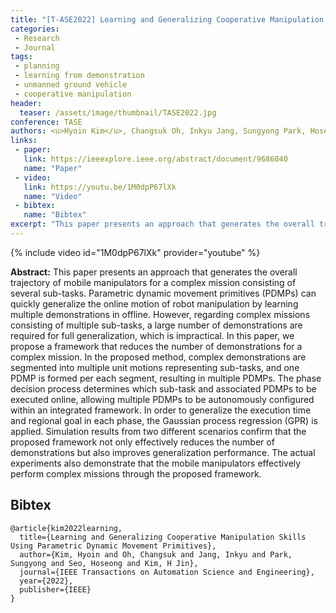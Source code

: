 ```yaml
---
title: "[T-ASE2022] Learning and Generalizing Cooperative Manipulation Skills using Parametric Dynamic Movement Primitives"
categories:
 - Research
 - Journal
tags:
 - planning
 - learning from demonstration
 - unmanned ground vehicle
 - cooperative manipulation
header:
  teaser: /assets/image/thumbnail/TASE2022.jpg
conference: TASE
authors: <u>Hyoin Kim</u>, Changsuk Oh, Inkyu Jang, Sungyong Park, Hoseong Seo, H Jin Kim
links:
 - paper: 
   link: https://ieeexplore.ieee.org/abstract/document/9686040
   name: "Paper"
 - video:
   link: https://youtu.be/1M0dpP67lXk
   name: "Video"
 - bibtex: 
   name: "Bibtex"
excerpt: "This paper presents an approach that generates the overall trajectory of mobile manipulators for a complex mission consisting of several sub-tasks. Parametric dynamic movement primitives (PDMPs) can quickly generalize the online motion of robot manipulation by learning multiple demonstrations in offline. However, regarding complex missions consisting of multiple sub-tasks, a large number of demonstrations are required for full generalization, which is impractical. In this paper, we propose a framework that reduces the number of demonstrations for a complex mission. In the proposed method, complex demonstrations are segmented into multiple unit motions representing sub-tasks, and one PDMP is formed per each segment, resulting in multiple PDMPs. The phase decision process determines which sub-task and associated PDMPs to be executed online, allowing multiple PDMPs to be autonomously configured within an integrated framework. In order to generalize the execution time and regional goal in each phase, the Gaussian process regression (GPR) is applied. Simulation results from two different scenarios confirm that the proposed framework not only effectively reduces the number of demonstrations but also improves generalization performance. The actual experiments also demonstrate that the mobile manipulators effectively perform complex missions through the proposed framework."
---
```


{% include video id="1M0dpP67lXk" provider="youtube" %}

**Abstract:** This paper presents an approach that generates the overall trajectory of mobile manipulators for a complex mission consisting of several sub-tasks. Parametric dynamic movement primitives (PDMPs) can quickly generalize the online motion of robot manipulation by learning multiple demonstrations in offline. However, regarding complex missions consisting of multiple sub-tasks, a large number of demonstrations are required for full generalization, which is impractical. In this paper, we propose a framework that reduces the number of demonstrations for a complex mission. In the proposed method, complex demonstrations are segmented into multiple unit motions representing sub-tasks, and one PDMP is formed per each segment, resulting in multiple PDMPs. The phase decision process determines which sub-task and associated PDMPs to be executed online, allowing multiple PDMPs to be autonomously configured within an integrated framework. In order to generalize the execution time and regional goal in each phase, the Gaussian process regression (GPR) is applied. Simulation results from two different scenarios confirm that the proposed framework not only effectively reduces the number of demonstrations but also improves generalization performance. The actual experiments also demonstrate that the mobile manipulators effectively perform complex missions through the proposed framework.

## Bibtex <a id="bibtex"></a>
```
@article{kim2022learning,
  title={Learning and Generalizing Cooperative Manipulation Skills Using Parametric Dynamic Movement Primitives},
  author={Kim, Hyoin and Oh, Changsuk and Jang, Inkyu and Park, Sungyong and Seo, Hoseong and Kim, H Jin},
  journal={IEEE Transactions on Automation Science and Engineering},
  year={2022},
  publisher={IEEE}
}
```
